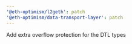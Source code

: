 ```yaml
---
'@eth-optimism/l2geth': patch
'@eth-optimism/data-transport-layer': patch
---
```


Add extra overflow protection for the DTL types
